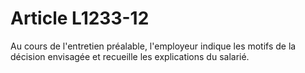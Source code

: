 # Article L1233-12

Au cours de l'entretien préalable, l'employeur indique les motifs de la décision envisagée et recueille les explications du salarié.